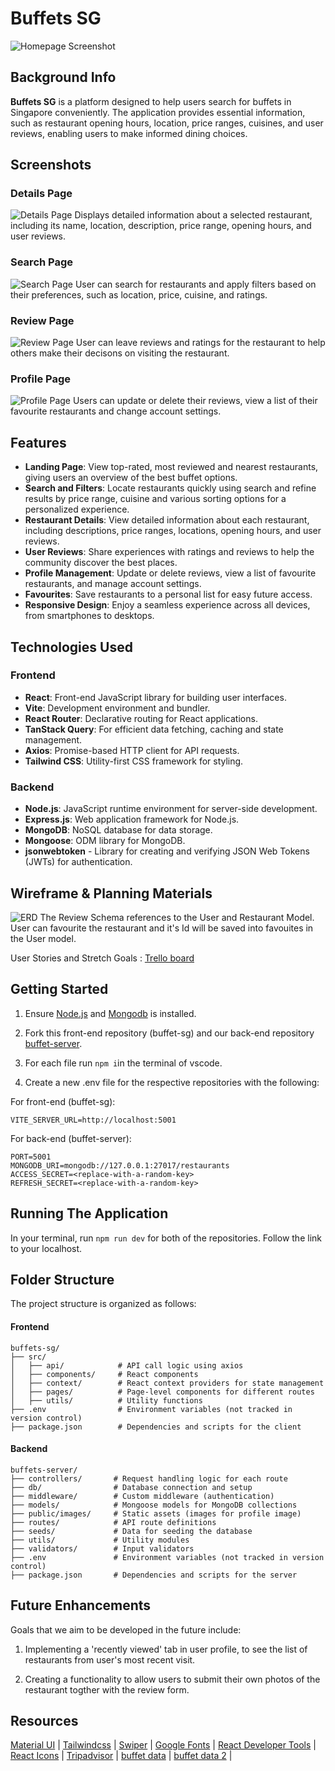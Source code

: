# Buffets SG

![Homepage Screenshot](public/homepage.png)

## Background Info

**Buffets SG** is a platform designed to help users search for buffets in Singapore conveniently. The application provides essential information, such as restaurant opening hours, location, price ranges, cuisines, and user reviews, enabling users to make informed dining choices.

## Screenshots

### Details Page

![Details Page](public/details-page.png)
Displays detailed information about a selected restaurant, including its name, location, description, price range, opening hours, and user reviews.

### Search Page

![Search Page](public/Search.png)
User can search for restaurants and apply filters based on their preferences, such as location, price, cuisine, and ratings.

### Review Page

![Review Page](public/review-page.png)
User can leave reviews and ratings for the restaurant to help others make their decisons on visiting the restaurant.

### Profile Page

![Profile Page](public/profile-page.png)
Users can update or delete their reviews, view a list of their favourite restaurants and change account settings.

## Features

- **Landing Page**: View top-rated, most reviewed and nearest restaurants, giving users an overview of the best buffet options.
- **Search and Filters**: Locate restaurants quickly using search and refine results by price range, cuisine and various sorting options for a personalized experience.
- **Restaurant Details**: View detailed information about each restaurant, including descriptions, price ranges, locations, opening hours, and user reviews.
- **User Reviews**: Share experiences with ratings and reviews to help the community discover the best places.
- **Profile Management**: Update or delete reviews, view a list of favourite restaurants, and manage account settings.
- **Favourites**: Save restaurants to a personal list for easy future access.
- **Responsive Design**: Enjoy a seamless experience across all devices, from smartphones to desktops.

## Technologies Used

### Frontend

- **React**: Front-end JavaScript library for building user interfaces.
- **Vite**: Development environment and bundler.
- **React Router**: Declarative routing for React applications.
- **TanStack Query**: For efficient data fetching, caching and state management.
- **Axios**: Promise-based HTTP client for API requests.
- **Tailwind CSS**: Utility-first CSS framework for styling.

### Backend

- **Node.js**: JavaScript runtime environment for server-side development.
- **Express.js**: Web application framework for Node.js.
- **MongoDB**: NoSQL database for data storage.
- **Mongoose**: ODM library for MongoDB.
- **jsonwebtoken** - Library for creating and verifying JSON Web Tokens (JWTs) for authentication.

## Wireframe & Planning Materials

![ERD](public/erd.png)
The Review Schema references to the User and Restaurant Model. User can favourite the restaurant and it's Id will be saved into favouites in the User model.

User Stories and Stretch Goals : [Trello board](https://trello.com/b/vJzdzWNm/buffets-sg)

## Getting Started

1. Ensure [Node.js](https://nodejs.org/en) and [Mongodb](https://www.mongodb.com/try/download/shell) is installed.

1. Fork this front-end repository (buffet-sg) and our back-end repository [buffet-server](https://github.com/guanjunming/buffets-server/).

1. For each file run `npm i`in the terminal of vscode.

1. Create a new .env file for the respective repositories with the following:

For front-end (buffet-sg):

```
VITE_SERVER_URL=http://localhost:5001
```

For back-end (buffet-server):

```
PORT=5001
MONGODB_URI=mongodb://127.0.0.1:27017/restaurants
ACCESS_SECRET=<replace-with-a-random-key>
REFRESH_SECRET=<replace-with-a-random-key>
```

## Running The Application

In your terminal, run `npm run dev` for both of the repositories. Follow the link to your localhost.

## Folder Structure

The project structure is organized as follows:

#### Frontend

```
buffets-sg/
├── src/
│   ├── api/            # API call logic using axios
│   ├── components/     # React components
│   ├── context/        # React context providers for state management
│   ├── pages/          # Page-level components for different routes
│   ├── utils/          # Utility functions
├── .env                # Environment variables (not tracked in version control)
├── package.json        # Dependencies and scripts for the client
```

#### Backend

```
buffets-server/
├── controllers/       # Request handling logic for each route
├── db/                # Database connection and setup
├── middleware/        # Custom middleware (authentication)
├── models/            # Mongoose models for MongoDB collections
├── public/images/     # Static assets (images for profile image)
├── routes/            # API route definitions
├── seeds/             # Data for seeding the database
├── utils/             # Utility modules
├── validators/        # Input validators
├── .env               # Environment variables (not tracked in version control)
├── package.json       # Dependencies and scripts for the server
```

## Future Enhancements

Goals that we aim to be developed in the future include:

1.  Implementing a 'recently viewed' tab in user profile, to see the list of restaurants from user's most recent visit.

1.  Creating a functionality to allow users to submit their own photos of the restaurant togther with the review form.

## Resources

[Material UI](https://mui.com/material-ui/material-icons/) | [Tailwindcss](https://tailwindcss.com/) | [Swiper](https://swiperjs.com/react) |
[Google Fonts](https://fonts.google.com/selection/embed) | [React Developer Tools](https://react.dev/learn/react-developer-tools) | [React Icons](https://react-icons.github.io/react-icons/) | [Tripadvisor](https://www.tripadvisor.com/) |
[buffet data](https://www.singsaver.com.sg/blog/28-best-all-you-can-eat-buffets-in-singapore)
| [buffet data 2](https://danielfooddiary.com/category/food/food-buffet/) |
